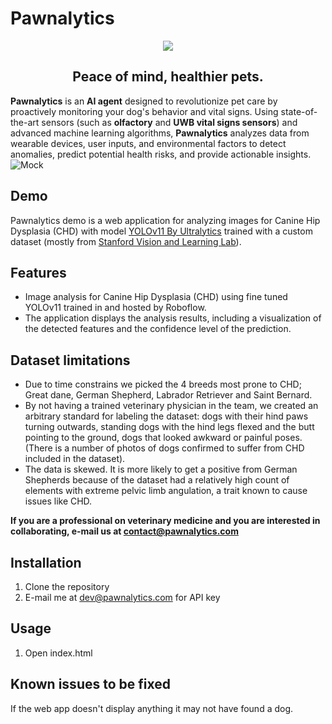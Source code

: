 # Pawnalytics
<p align="center">
  <img src="https://pawnalytics.com/wp-content/uploads/2025/01/icon.png" />
</p>
  <h2 align="center">Peace of mind, healthier pets.</h2>

**Pawnalytics** is an **AI agent** designed to revolutionize pet care by proactively monitoring your dog's behavior and vital signs. Using state-of-the-art sensors (such as **olfactory** and **UWB vital signs sensors**) and advanced machine learning algorithms, **Pawnalytics** analyzes data from wearable devices, user inputs, and environmental factors to detect anomalies, predict potential health risks, and provide actionable insights.
![Mock](https://pawnalytics.com/wp-content/uploads/2025/02/Captura-de-pantalla-2025-02-09-025530.png)

## Demo

Pawnalytics demo is a web application for analyzing images for Canine Hip Dysplasia (CHD) with model [YOLOv11 By Ultralytics](https://docs.ultralytics.com/models/yolo11/) trained with a custom dataset (mostly from [Stanford Vision and Learning Lab](https://svl.stanford.edu/)).

## Features

- Image analysis for Canine Hip Dysplasia (CHD) using fine tuned YOLOv11 trained in and hosted by Roboflow.
- The application displays the analysis results, including a visualization of the detected features and the confidence level of the prediction.

## Dataset limitations

- Due to time constrains we picked the 4 breeds most prone to CHD; Great dane, German Shepherd, Labrador Retriever and Saint Bernard.
- By not having a trained veterinary physician in the team, we created an arbitrary standard for labeling the dataset: dogs with their hind paws turning outwards, standing dogs with the hind legs flexed and the butt pointing to the ground, dogs that looked awkward or painful poses. (There is a number of photos of dogs confirmed to suffer from CHD included in the dataset).
-	The data is skewed. It is more likely to get a positive from German Shepherds because of the dataset had a relatively high count of elements with extreme pelvic limb angulation, a trait known to cause issues like CHD.

**If you are a professional on veterinary medicine and you are interested in collaborating, e-mail us at contact@pawnalytics.com**

## Installation

1. Clone the repository
2. E-mail me at dev@pawnalytics.com for API key

## Usage

1. Open index.html

## Known issues to be fixed

If the web app doesn't display anything it may not have found a dog.
